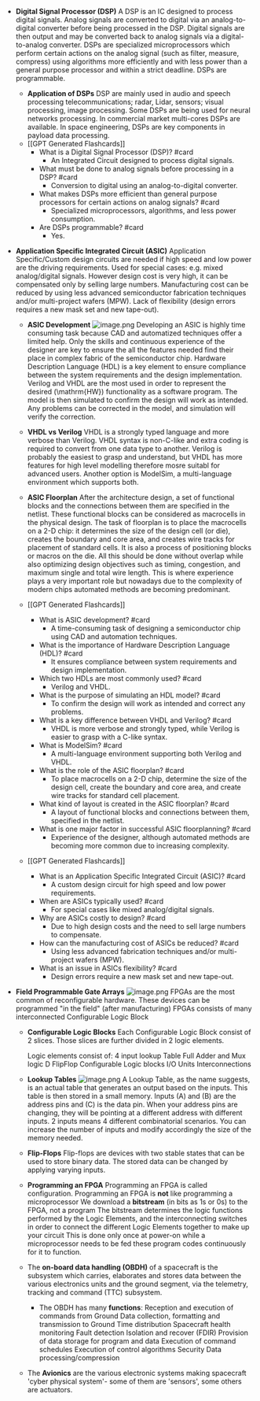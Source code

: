 - **Digital Signal Processor (DSP)**
  A DSP is an IC designed to process digital signals. Analog signals are converted to digital via an analog-to-digital converter before being processed in the DSP. Digital signals are then output and may be converted back to analog signals via a digital-to-analog converter.
  DSPs are specialized microprocessors which perform certain actions on the analog signal (such as filter, measure, compress) using algorithms more efficiently and with less power than a general purpose processor and within a strict deadline. DSPs are programmable.
	- **Application of DSPs**
	  DSP are mainly used in audio and speech processing telecommunications; radar, Lidar, sensors; visual processing, image processing.
	  Some DSPs are being used for neural networks processing.
	  In commercial market multi-cores DSPs are available.
	  In space engineering, DSPs are key components in payload data processing.
	- [[GPT Generated Flashcards]]
		- What is a Digital Signal Processor (DSP)? #card
 			- An Integrated Circuit designed to process digital signals.
		- What must be done to analog signals before processing in a DSP? #card
 			- Conversion to digital using an analog-to-digital converter.
		- What makes DSPs more efficient than general purpose processors for certain actions on analog signals? #card
 			- Specialized microprocessors, algorithms, and less power consumption.
		- Are DSPs programmable? #card
 			- Yes.
		
- **Application Specific Integrated Circuit (ASIC)**
  Application Specific/Custom design circuits are needed if high speed and low power are the driving requirements.
  Used for special cases: e.g. mixed analog/digital signals.
  However design cost is very high, it can be compensated only by selling large numbers.
  Manufacturing cost can be reduced by using less advanced semiconductor fabrication techniques and/or multi-project wafers (MPW).
  Lack of flexibility (design errors requires a new mask set and new tape-out).
	- **ASIC Development**
	  ![image.png](../assets/image_1680543314421_0.png) 
	  Developing an ASIC is highly time consuming task because CAD and automatized techniques offer a limited help. Only the skills and continuous experience of the designer are key to ensure the all the features needed find their place in complex fabric of the semiconductor chip.
	  Hardware Description Language (HDL) is a key element to ensure compliance between the system requirements and the design implementation.
	  Verilog and VHDL are the most used in order to represent the desired \(\mathrm{HW}\) functionality as a software program. The model is then simulated to confirm the design will work as intended. Any problems can be corrected in the model, and simulation will verify the correction.
	- **VHDL vs Verilog**
	  VHDL is a strongly typed language and more verbose than Verilog.
	  VHDL syntax is non-C-like and extra coding is required to convert from one data type to another.
	  Verilog is probably the easiest to grasp and understand, but VHDL has more features for high level modelling therefore mosre suitabl for advanced users.
	  Another option is ModelSim, a multi-language environment which supports both.
	- **ASIC Floorplan**
	  After the architecture design, a set of functional blocks and the connections between them are specified in the netlist.
	  These functional blocks can be considered as macrocells in the physical design.
	  The task of floorplan is to place the macrocells on a 2-D chip: it determines the size of the design cell (or die), creates the boundary and core area, and creates wire tracks for placement of standard cells. It is also a process of positioning blocks or macros on the die. All this should be done without overlap while also optimizing design objectives such as timing, congestion, and maximum single and total wire length.
	  This is where experience plays a very important role but nowadays due to the complexity of modern chips automated methods are becoming predominant.
	- [[GPT Generated Flashcards]]
		- What is ASIC development? #card
 			- A time-consuming task of designing a semiconductor chip using CAD and automation techniques.
		- What is the importance of Hardware Description Language (HDL)? #card
 			- It ensures compliance between system requirements and design implementation.
		- Which two HDLs are most commonly used? #card
 			- Verilog and VHDL.
		- What is the purpose of simulating an HDL model? #card
 			- To confirm the design will work as intended and correct any problems.
		- What is a key difference between VHDL and Verilog? #card
 			- VHDL is more verbose and strongly typed, while Verilog is easier to grasp with a C-like syntax.
		- What is ModelSim? #card
 			- A multi-language environment supporting both Verilog and VHDL.
		- What is the role of the ASIC floorplan? #card
 			- To place macrocells on a 2-D chip, determine the size of the design cell, create the boundary and core area, and create wire tracks for standard cell placement.
		- What kind of layout is created in the ASIC floorplan? #card
 			- A layout of functional blocks and connections between them, specified in the netlist.
		- What is one major factor in successful ASIC floorplanning? #card
 			- Experience of the designer, although automated methods are becoming more common due to increasing complexity.
		
	- [[GPT Generated Flashcards]]
		- What is an Application Specific Integrated Circuit (ASIC)? #card
 			- A custom design circuit for high speed and low power requirements.
		- When are ASICs typically used? #card
 			- For special cases like mixed analog/digital signals.
		- Why are ASICs costly to design? #card
 			- Due to high design costs and the need to sell large numbers to compensate.
		- How can the manufacturing cost of ASICs be reduced? #card
 			- Using less advanced fabrication techniques and/or multi-project wafers (MPW).
		- What is an issue in ASICs flexibility? #card
 			- Design errors require a new mask set and new tape-out.
		
- **Field Programmable Gate Arrays**
  ![image.png](../assets/image_1680543541053_0.png) 
  FPGAs are the most common of reconfigurable hardware.
  These devices can be programmed "in the field" (after manufacturing)
  FPGAs consists of many interconnected Configurable Logic Block
	- **Configurable Logic Blocks**
	  Each Configurable Logic Block consist of 2 slices.
	  Those slices are further divided in 2 logic elements.
	  
	  Logic elements consist of:
	  4 input lookup Table
	  Full Adder and Mux logic
	  D FlipFlop
	  Configurable Logic blocks
	  I/O Units
	  Interconnections
	- **Lookup Tables**
	  ![image.png](../assets/image_1680543679485_0.png) 
	  A Lookup Table, as the name suggests, is an actual table that generates an output based on the inputs.
	  This table is then stored in a small memory. Inputs \(A\) and \(B\) are the address pins and \(C\) is the data pin.
	  When your address pins are changing, they will be pointing at a different address with different inputs.
	  2 inputs means 4 different combinatorial scenarios. You can increase the number of inputs and modify accordingly the size of the memory needed.
	- **Flip-Flops**
	  Flip-flops are devices with two stable states that can be used to store binary data. The stored data can be changed by applying varying inputs.
	- **Programming an FPGA**
	  Programming an FPGA is called configuration.
	  Programming an FPGA is **not** like programming a microprocessor We download a **bitstream** (in bits as 1s or 0s) to the FPGA, not a program
	  The bitstream determines the logic functions performed by the Logic Elements, and the interconnecting switches in order to connect the different Logic Elements together to make up your circuit
	  This is done only once at power-on while a microprocessor needs to be fed these program codes continuously for it to function.
	- The **on-board data handling (OBDH)** of a spacecraft is the subsystem which carries, elaborates and stores data between the various electronics units and the ground segment, via the telemetry, tracking and command (TTC) subsystem.
		- The OBDH has many **functions**:
		  Reception and execution of commands from Ground Data collection, formatting and transmission to Ground Time distribution
		  Spacecraft health monitoring
		  Fault detection Isolation and recover (FDIR)
		  Provision of data storage for program and data
		  Execution of command schedules
		  Execution of control algorithms
		  Security
		  Data processing/compression
	- The **Avionics** are the various electronic systems making spacecraft 'cyber physical system'- some of them are 'sensors', some others are actuators.